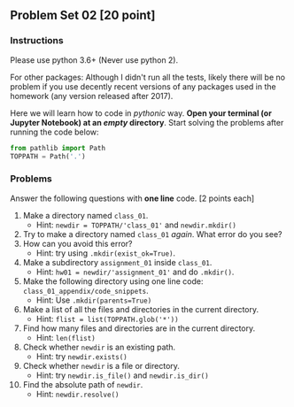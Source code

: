 ## Problem Set 02 [20 point]

### Instructions

Please use python 3.6+ (Never use python 2). 

For other packages: Although I didn't run all the tests, likely there will be no problem if you use decently recent versions of any packages used in the homework (any version released after 2017).

Here we will learn how to code in _pythonic_ way. **Open your terminal (or Jupyter Notebook) at an *empty* directory**. Start solving the problems after running the code below:

```python
from pathlib import Path
TOPPATH = Path('.')
```

### Problems

Answer the following questions with **one line** code. [2 points each]

1. Make a directory named ``class_01``.
   - Hint: ``newdir = TOPPATH/'class_01'`` and ``newdir.mkdir()``
2. Try to make a directory named ``class_01`` *again*. What error do you see?
3. How can you avoid this error?
   - Hint: try using ``.mkdir(exist_ok=True)``.
4. Make a subdirectory ``assignment_01`` inside ``class_01``.
   - Hint: ``hw01 = newdir/'assignment_01'`` and do ``.mkdir()``.
5. Make the following directory using one line code: ``class_01_appendix/code_snippets``.
   - Hint: Use ``.mkdir(parents=True)``
6. Make a list of all the files and directories in the current directory.
   - Hint: ``flist = list(TOPPATH.glob('*'))``
7. Find how many files and directories are in the current directory.
   - Hint: ``len(flist)``
8. Check whether ``newdir`` is an existing path.
   - Hint: try ``newdir.exists()``
9. Check whether ``newdir`` is a file or directory.
   - Hint: try ``newdir.is_file()`` and ``newdir.is_dir()``
10. Find the absolute path of ``newdir``.
    - Hint: ``newdir.resolve()``
